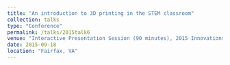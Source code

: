 ```yaml
---
title: "An introduction to 3D printing in the STEM classroom"
collection: talks
type: "Conference" 
permalink: /talks/2015talk6
venue: "Interactive Presentation Session (90 minutes), 2015 Innovations in Teaching & Learning (ITL) conference, George Mason University"
date: 2015-09-18
location: "Fairfax, VA"
---
```

